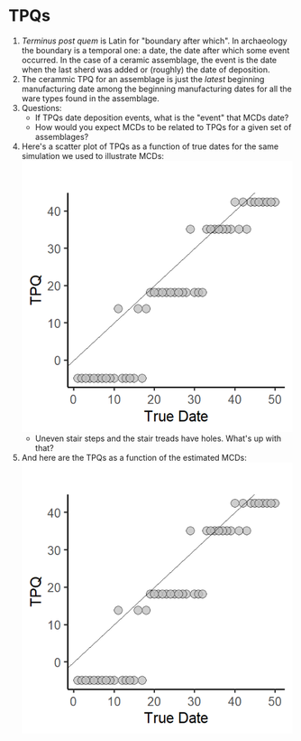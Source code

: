 # TPQs 
1.  *Terminus post quem* is Latin for "boundary after which". In archaeology the boundary is a temporal one: a date, the date after which some event occurred. In the case of a ceramic assemblage, the event is the date when the last sherd was added or (roughly) the date of deposition. 
2. The cerammic TPQ for an assemblage is just the *latest* beginning manufacturing date among the beginning manufacturing dates for all the ware types found in the assemblage.
3. Questions: 
     - If TPQs date deposition events, what is the "event" that MCDs date?
     - How would you expect MCDs to be related to TPQs for a given set of assemblages?
 4. Here's a scatter plot of TPQs as a function of true dates for the same simulation we used to illustrate MCDs:
 ![](./Images/TPQvsTrueMCD.png) 
     - Uneven stair steps and the stair treads have holes. What's up with that?
 5. And here are the TPQs as a function of the estimated MCDs:
  ![](./Images/TPQvsEstMCD.png) 


   
   

  
